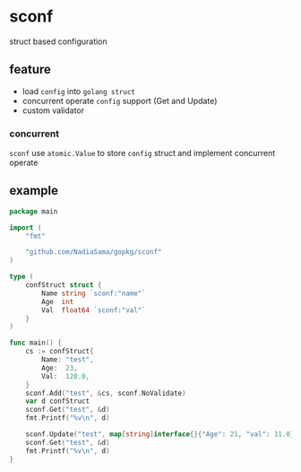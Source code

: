 # sconf
struct based configuration

## feature
* load `config` into `golang struct`
* concurrent operate `config` support (Get and Update)
* custom validator

### concurrent
`sconf` use `atomic.Value` to store `config` struct and implement concurrent operate


## example
```go
package main

import (
	"fmt"

	"github.com/NadiaSama/gopkg/sconf"
)

type (
	confStruct struct {
		Name string `sconf:"name"`
		Age  int
		Val  float64 `sconf:"val"`
	}
)

func main() {
	cs := confStruct{
		Name: "test",
		Age:  23,
		Val:  120.0,
	}
	sconf.Add("test", &cs, sconf.NoValidate)
	var d confStruct
	sconf.Get("test", &d)
	fmt.Printf("%v\n", d)

	sconf.Update("test", map[string]interface{}{"Age": 21, "val": 11.0})
	sconf.Get("test", &d)
	fmt.Printf("%v\n", d)
}

```
